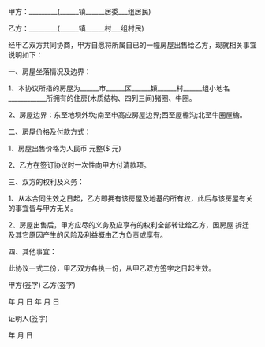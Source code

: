 
 


甲方：_________(______镇______居委___组居民)


乙方：_________(______镇______村___组村民)


经甲乙双方共同协商，甲方自愿将所属自已的一幢房屋出售给乙方，现就相关事宜说明如下：


一、房屋坐落情况及边界：


1、本协议所指的房屋为______市______区______镇______村______组小地名____________所拥有的住房(木质结构、四列三间)猪圈、牛圈。


2、房屋边界：东至地坝外坎;南至申高应房屋边界;西至屋檐沟;北至牛圈屋檐。


二、房屋价格及付款方式：


1、房屋出售价格为人民币 元整($ 元)


2、乙方在签订协议时一次性向甲方付清款项。


三、双方的权利及义务：


1、从本合同生效之日起，乙方即拥有该房屋及地基的所有权，此后与该房屋有关的事宜皆与甲方无关。


2、房屋出售后，甲方应尽的义务及应享有的权利全部转让给乙方，因房屋
拆迁
及其它原因产生的风险及利益概由乙方负责或享有。


四、其他事宜：


此协议一式二份，甲乙双方各执一份，从甲乙双方签字之日起生效。


甲方(签字) 乙方(签字)


年 月 日 年 月 日


证明人(签字)


年 月 日
 


 

 
 
 
 
 
  


  
 

  


  


  
 
 
 
 

